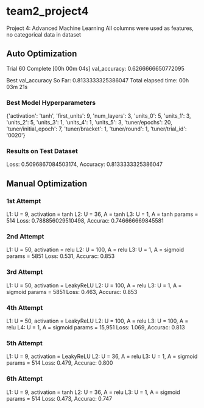 # team2_project4
Project 4: Advanced Machine Learning
All columns were used as features, no categorical data in dataset

## Auto Optimization
Trial 60 Complete [00h 00m 04s]
val_accuracy: 0.6266666650772095

Best val_accuracy So Far: 0.8133333325386047
Total elapsed time: 00h 03m 21s

### Best Model Hyperparameters
{'activation': 'tanh',
 'first_units': 9,
 'num_layers': 3,
 'units_0': 5,
 'units_1': 3,
 'units_2': 5,
 'units_3': 1,
 'units_4': 1,
 'units_5': 3,
 'tuner/epochs': 20,
 'tuner/initial_epoch': 7,
 'tuner/bracket': 1,
 'tuner/round': 1,
 'tuner/trial_id': '0020'}

 ### Results on Test Dataset
Loss: 0.5096867084503174, Accuracy: 0.8133333325386047


## Manual Optimization
### 1st Attempt
L1: U = 9, activation = tanh
L2: U = 36, A = tanh
L3: U = 1, A = tanh
params = 514
Loss: 0.788856029510498, Accurac: 0.746666669845581

### 2nd Attempt
L1: U = 50, activation = relu
L2: U = 100, A = relu
L3: U = 1, A = sigmoid
params = 5851
Loss: 0.531, Accurac: 0.853

### 3rd Attempt
L1: U = 50, activation = LeakyReLU
L2: U = 100, A = relu
L3: U = 1, A = sigmoid
params = 5851
Loss: 0.463, Accurac: 0.853

### 4th Attempt
L1: U = 50, activation = LeakyReLU
L2: U = 100, A = relu
L3: U = 100, A = relu
L4: U = 1, A = sigmoid
params = 15,951
Loss: 1.069, Accurac: 0.813

### 5th Attempt
L1: U = 9, activation = LeakyReLU
L2: U = 36, A = relu
L3: U = 1, A = sigmoid
params = 514
Loss: 0.479, Accurac: 0.800

### 6th Attempt
L1: U = 9, activation = tanh
L2: U = 36, A = relu
L3: U = 1, A = sigmoid
params = 514
Loss: 0.473, Accurac: 0.747